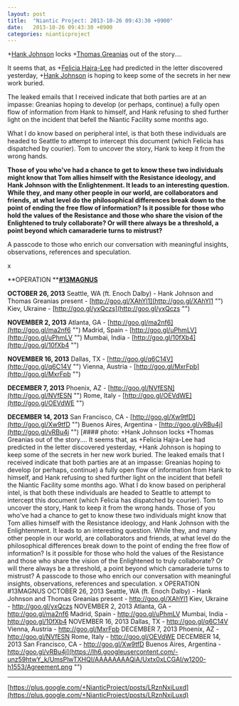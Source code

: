 ```yaml
---
layout: post
title:  "Niantic Project: 2013-10-26 09:43:30 +0900"
date:   2013-10-26 09:43:30 +0900
categories: nianticproject
---
```

+[Hank Johnson](https://plus.google.com/117792105926525258257 "") locks +[Thomas Greanias](https://plus.google.com/102489350322422853902 "") out of the story....

It seems that, as +[Felicia Hajra-Lee](https://plus.google.com/118344555717370644832 "") had predicted in the letter discovered yesterday, +[Hank Johnson](https://plus.google.com/117792105926525258257 "") is hoping to keep some of the secrets in her new work buried.

The leaked emails that I received indicate that both parties are at an impasse: Greanias hoping to develop (or perhaps, continue) a fully open flow of information from Hank to himself, and Hank refusing to shed further light on the incident that befell the Niantic Facility some months ago.

What I do know based on peripheral intel, is that both these individuals are headed to Seattle to attempt to intercept this document (which Felicia has dispatched by courier). Tom to uncover the story, Hank to keep it from the wrong hands.

**Those of you who've had a chance to get to know these two individuals might know that Tom allies himself with the Resistance ideology, and Hank Johnson with the Enlightenment. It leads to an interesting question. While they, and many other people in our world, are collaborators and friends, at what level do the philosophical differences break down to the point of ending the free flow of information? Is it possible for those who hold the values of the Resistance and those who share the vision of the Enlightened to truly collaborate? Or will there always be a threshold, a point beyond which camaraderie turns to mistrust?**

A passcode to those who enrich our conversation with meaningful insights, observations, references and speculation.

x

**OPERATION ****[#13MAGNUS](https://plus.google.com/s/%2313MAGNUS "")**

**OCTOBER 26, 2013**
Seattle, WA (ft. Enoch Dalby) - Hank Johnson and Thomas Greanias present - [http://goo.gl/XAhYl1](http://goo.gl/XAhYl1 "")
Kiev, Ukraine - [http://goo.gl/yxQczs](http://goo.gl/yxQczs "")

**NOVEMBER 2, 2013**
Atlanta, GA - [http://goo.gl/ma2nf6](http://goo.gl/ma2nf6 "")
Madrid, Spain - [http://goo.gl/uPhmLV](http://goo.gl/uPhmLV "")
Mumbai, India - [http://goo.gl/10fXb4](http://goo.gl/10fXb4 "")

**NOVEMBER 16, 2013**
Dallas, TX - [http://goo.gl/q6C14V](http://goo.gl/q6C14V "")
Vienna, Austria - [http://goo.gl/MxrFpb](http://goo.gl/MxrFpb "")

**DECEMBER 7, 2013**
Phoenix, AZ - [http://goo.gl/NVfESN](http://goo.gl/NVfESN "")
Rome, Italy - [http://goo.gl/OEVdWE](http://goo.gl/OEVdWE "")

**DECEMBER 14, 2013**
San Francisco, CA - [http://goo.gl/Xw9tfD](http://goo.gl/Xw9tfD "")
Buenos Aires, Argentina - [http://goo.gl/vRBu4j](http://goo.gl/vRBu4j "")
[#### photo: +Hank Johnson locks +Thomas Greanias out of the story....
It seems that, as +Felicia Hajra-Lee had predicted in the letter discovered yesterday, +Hank Johnson is hoping to keep some of the secrets in her new work buried.
The leaked emails that I received indicate that both parties are at an impasse: Greanias hoping to develop (or perhaps, continue) a fully open flow of information from Hank to himself, and Hank refusing to shed further light on the incident that befell the Niantic Facility some months ago.
What I do know based on peripheral intel, is that both these individuals are headed to Seattle to attempt to intercept this document (which Felicia has dispatched by courier). Tom to uncover the story, Hank to keep it from the wrong hands.
Those of you who've had a chance to get to know these two individuals might know that Tom allies himself with the Resistance ideology, and Hank Johnson with the Enlightenment. It leads to an interesting question. While they, and many other people in our world, are collaborators and friends, at what level do the philosophical differences break down to the point of ending the free flow of information? Is it possible for those who hold the values of the Resistance and those who share the vision of the Enlightened to truly collaborate? Or will there always be a threshold, a point beyond which camaraderie turns to mistrust?
A passcode to those who enrich our conversation with meaningful insights, observations, references and speculation.
x
OPERATION #13MAGNUS
OCTOBER 26, 2013
Seattle, WA (ft. Enoch Dalby) - Hank Johnson and Thomas Greanias present - http://goo.gl/XAhYl1
Kiev, Ukraine - http://goo.gl/yxQczs
NOVEMBER 2, 2013
Atlanta, GA - http://goo.gl/ma2nf6
Madrid, Spain - http://goo.gl/uPhmLV
Mumbai, India - http://goo.gl/10fXb4
NOVEMBER 16, 2013
Dallas, TX - http://goo.gl/q6C14V
Vienna, Austria - http://goo.gl/MxrFpb
DECEMBER 7, 2013
Phoenix, AZ - http://goo.gl/NVfESN
Rome, Italy - http://goo.gl/OEVdWE
DECEMBER 14, 2013
San Francisco, CA - http://goo.gl/Xw9tfD
Buenos Aires, Argentina - http://goo.gl/vRBu4j](https://lh6.googleusercontent.com/-unz59htwY_k/UmsPlwTXHQI/AAAAAAAAQiA/Uxtx0xLCGAI/w1200-h1553/Agreement.png "")
- - -
[https://plus.google.com/+NianticProject/posts/LRznNxiLuxd](https://plus.google.com/+NianticProject/posts/LRznNxiLuxd)
